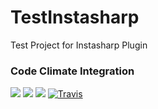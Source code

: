 # TestInstasharp
Test Project for Instasharp Plugin

### Code Climate Integration

<a href="https://codeclimate.com/github/dpianelli/TestInstasharp"><img src="https://codeclimate.com/github/dpianelli/TestRepo/badges/gpa.svg" /></a> <a href="https://codeclimate.com/github/dpianelli/TestRepo"><img src="https://codeclimate.com/github/dpianelli/TestRepo/badges/issue_count.svg" /></a> <a href="https://codeclimate.com/github/dpianelli/TestRepo/coverage"><img src="https://codeclimate.com/github/dpianelli/TestRepo/badges/coverage.svg" /></a>
[![Travis](https://img.shields.io/travis/rust-lang/rust.svg)](https://travis-ci.org/dpianelli/TestInstasharp)
